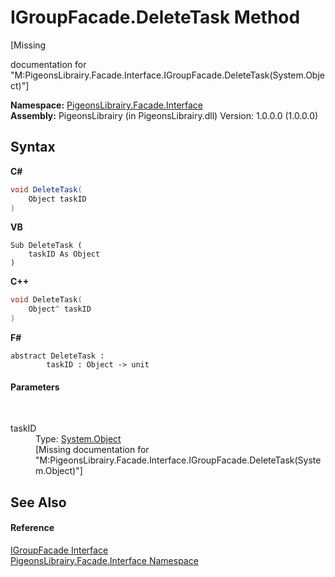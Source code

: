 # IGroupFacade.DeleteTask Method 
 

\[Missing <summary> documentation for "M:PigeonsLibrairy.Facade.Interface.IGroupFacade.DeleteTask(System.Object)"\]

**Namespace:**&nbsp;<a href="0bd0bf76-0a1d-3924-30ff-4e9d41df9d8e">PigeonsLibrairy.Facade.Interface</a><br />**Assembly:**&nbsp;PigeonsLibrairy (in PigeonsLibrairy.dll) Version: 1.0.0.0 (1.0.0.0)

## Syntax

**C#**<br />
``` C#
void DeleteTask(
	Object taskID
)
```

**VB**<br />
``` VB
Sub DeleteTask ( 
	taskID As Object
)
```

**C++**<br />
``` C++
void DeleteTask(
	Object^ taskID
)
```

**F#**<br />
``` F#
abstract DeleteTask : 
        taskID : Object -> unit 

```


#### Parameters
&nbsp;<dl><dt>taskID</dt><dd>Type: <a href="http://msdn2.microsoft.com/en-us/library/e5kfa45b" target="_blank">System.Object</a><br />\[Missing <param name="taskID"/> documentation for "M:PigeonsLibrairy.Facade.Interface.IGroupFacade.DeleteTask(System.Object)"\]</dd></dl>

## See Also


#### Reference
<a href="4e7b0165-a27e-cb89-3b65-84681ca467ef">IGroupFacade Interface</a><br /><a href="0bd0bf76-0a1d-3924-30ff-4e9d41df9d8e">PigeonsLibrairy.Facade.Interface Namespace</a><br />